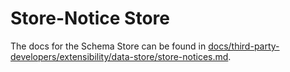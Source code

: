 # Store-Notice Store

The docs for the Schema Store can be found in [docs/third-party-developers/extensibility/data-store/store-notices.md](../../../../docs/third-party-developers/extensibility/data-store/store-notices.md).
